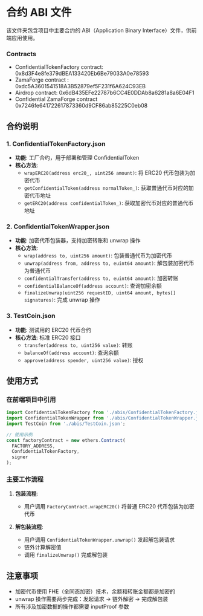 # 合约 ABI 文件

该文件夹包含项目中主要合约的 ABI（Application Binary Interface）文件，供前端应用使用。

### Contracts
- ConfidentialTokenFactory contract:  0x8d3F4e8fe379dBEA133420Eb6Be79033A0e78593
- ZamaForge contract : 0xdc5A3601541518A3B52879ef5F231f6A624C93EB
- Airdrop contract: 0x6dB435EFe22787b6CC4E0DDAb8a6281a8a6E04F1
- Confidential ZamaForge contract 0x7246fe641722617873360d9CF86ab85225C0eb08
## 合约说明

### 1. ConfidentialTokenFactory.json
- **功能**: 工厂合约，用于部署和管理 ConfidentialToken
- **核心方法**:
  - `wrapERC20(address erc20_, uint256 amount)`: 将 ERC20 代币包装为加密代币
  - `getConfidentialToken(address normalToken_)`: 获取普通代币对应的加密代币地址
  - `getERC20(address confidentialToken_)`: 获取加密代币对应的普通代币地址

### 2. ConfidentialTokenWrapper.json
- **功能**: 加密代币包装器，支持加密转账和 unwrap 操作
- **核心方法**:
  - `wrap(address to, uint256 amount)`: 包装普通代币为加密代币
  - `unwrap(address from, address to, euint64 amount)`: 解包装加密代币为普通代币
  - `confidentialTransfer(address to, euint64 amount)`: 加密转账
  - `confidentialBalanceOf(address account)`: 查询加密余额
  - `finalizeUnwrap(uint256 requestID, uint64 amount, bytes[] signatures)`: 完成 unwrap 操作

### 3. TestCoin.json
- **功能**: 测试用的 ERC20 代币合约
- **核心方法**: 标准 ERC20 接口
  - `transfer(address to, uint256 value)`: 转账
  - `balanceOf(address account)`: 查询余额
  - `approve(address spender, uint256 value)`: 授权

## 使用方式

### 在前端项目中引用

```javascript
import ConfidentialTokenFactory from './abis/ConfidentialTokenFactory.json';
import ConfidentialTokenWrapper from './abis/ConfidentialTokenWrapper.json';
import TestCoin from './abis/TestCoin.json';

// 使用示例
const factoryContract = new ethers.Contract(
  FACTORY_ADDRESS, 
  ConfidentialTokenFactory, 
  signer
);
```

### 主要工作流程

1. **包装流程**: 
   - 用户调用 `FactoryContract.wrapERC20()` 将普通 ERC20 代币包装为加密代币
   
2. **解包装流程**:
   - 用户调用 `ConfidentialTokenWrapper.unwrap()` 发起解包装请求
   - 链外计算解密值
   - 调用 `finalizeUnwrap()` 完成解包装

## 注意事项

- 加密代币使用 FHE（全同态加密）技术，余额和转账金额都是加密的
- unwrap 操作需要两步完成：发起请求 → 链外解密 → 完成解包装
- 所有涉及加密数据的操作都需要 inputProof 参数